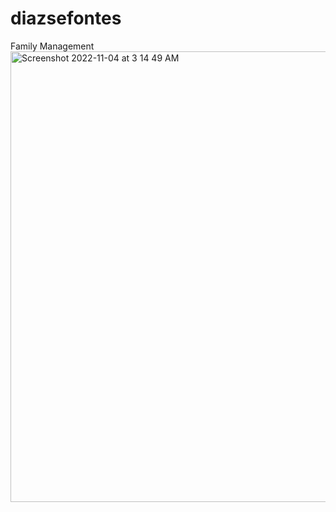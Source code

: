 # diazsefontes
Family Management
<img width="721" alt="Screenshot 2022-11-04 at 3 14 49 AM" src="https://user-images.githubusercontent.com/90368096/199924954-4c5f1fa0-7ebb-4316-9c38-898e3e314e01.png">
